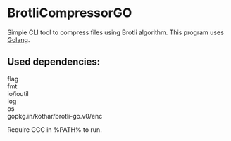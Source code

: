 # BrotliCompressorGO

Simple CLI tool to compress files using Brotli algorithm. This program uses [Golang](https://go.dev/).

## Used dependencies:
flag  
fmt  
io/ioutil  
log  
os  
gopkg.in/kothar/brotli-go.v0/enc

Require GCC in %PATH% to run.
